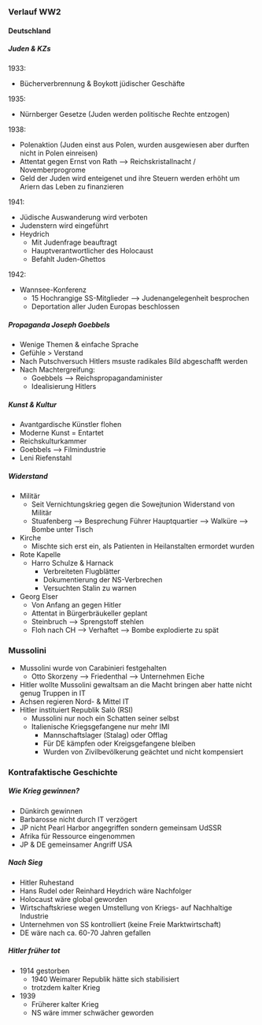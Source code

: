 ### Verlauf WW2
#### Deutschland
##### Juden & KZs
1933:
- Bücherverbrennung & Boykott jüdischer Geschäfte

1935:
- Nürnberger Gesetze (Juden werden politische Rechte entzogen)

1938:
- Polenaktion (Juden einst aus Polen, wurden ausgewiesen aber durften nicht in Polen einreisen)
- Attentat gegen Ernst von Rath --> Reichskristallnacht / Novemberprogrome
- Geld der Juden wird enteigenet und ihre Steuern werden erhöht um Ariern das Leben zu finanzieren

1941:
- Jüdische Auswanderung wird verboten
- Judenstern wird eingeführt
- Heydrich
	- Mit Judenfrage beauftragt
	- Hauptverantwortlicher des Holocaust
	- Befahlt Juden-Ghettos

1942:
- Wannsee-Konferenz
	- 15 Hochrangige SS-Mitglieder --> Judenangelegenheit besprochen
	- Deportation aller Juden Europas beschlossen

##### Propaganda Joseph Goebbels
- Wenige Themen & einfache Sprache
- Gefühle > Verstand
- Nach Putschversuch Hitlers msuste radikales Bild abgeschafft werden
- Nach Machtergreifung:
	- Goebbels --> Reichspropagandaminister
	- Idealisierung Hitlers

##### Kunst & Kultur
- Avantgardische Künstler flohen
- Moderne Kunst = Entartet
- Reichskulturkammer
- Goebbels --> Filmindustrie
- Leni Riefenstahl
  
##### Widerstand
- Militär
	- Seit Vernichtungskrieg gegen die Sowejtunion Widerstand von Militär
	- Stuafenberg --> Besprechung Führer Hauptquartier -->  Walküre --> Bombe unter Tisch
- Kirche
	- Mischte sich erst ein, als Patienten in Heilanstalten ermordet wurden
- Rote Kapelle
	- Harro Schulze & Harnack
		- Verbreiteten Flugblätter
		- Dokumentierung der NS-Verbrechen
		- Versuchten Stalin zu warnen
- Georg Elser
	- Von Anfang an gegen Hitler
	- Attentat in Bürgerbräukeller geplant
	- Steinbruch --> Sprengstoff stehlen
	- Floh nach CH --> Verhaftet --> Bombe explodierte zu spät


### Mussolini
- Mussolini wurde von Carabinieri festgehalten
	- Otto Skorzeny --> Friedenthal --> Unternehmen Eiche
- Hitler wollte Mussolini gewaltsam an die Macht bringen aber hatte nicht genug Truppen in IT
- Achsen regieren Nord- & Mittel IT
- Hitler instituiert Republik Salò (RSI)
	- Mussolini nur noch ein Schatten seiner selbst
	- Italienische Kriegsgefangene nur mehr IMI
		- Mannschaftslager (Stalag) oder Offlag
		- Für DE kämpfen oder Kreigsgefangene bleiben
		- Wurden von Zivilbevölkerung geächtet und nicht kompensiert

### Kontrafaktische Geschichte
##### Wie Krieg gewinnen?
- Dünkirch gewinnen
- Barbarosse nicht durch IT verzögert
- JP nicht Pearl Harbor angegriffen sondern gemeinsam UdSSR
- Afrika für Ressource eingenommen
- JP & DE gemeinsamer Angriff USA

##### Nach Sieg
- Hitler Ruhestand
- Hans Rudel oder Reinhard Heydrich wäre Nachfolger
- Holocaust wäre global geworden
- Wirtschaftskriese wegen Umstellung von Kriegs- auf Nachhaltige Industrie
- Unternehmen von SS kontrolliert (keine Freie Marktwirtschaft)
- DE wäre nach ca. 60-70 Jahren gefallen

##### Hitler früher tot
- 1914 gestorben
	- 1940 Weimarer Republik hätte sich stabilisiert
	- trotzdem kalter Krieg
- 1939
	- Früherer kalter Krieg
	- NS wäre immer schwächer geworden